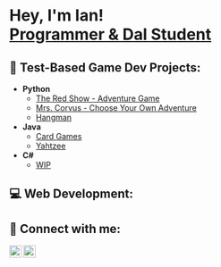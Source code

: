 <h1>Hey, I'm Ian! <br/><a href="https://github.com/Susheonnn">Programmer & Dal Student</a>

<h2>📜 Test-Based Game Dev Projects:</h2>

- <b>Python</b>
  - [The Red Show - Adventure Game](https://github.com/)
  - [Mrs. Corvus - Choose Your Own Adventure](https://github.com/)
  - [Hangman](https://github.com/)
- <b>Java</b>
  - [Card Games](https://github.com/)
  - [Yahtzee](https://github.com/)
- <b>C#</b>
  - [WIP](https://github.com/)

<h2>💻 Web Development:</h2>

<h2> 🤳 Connect with me:</h2>

[<img align="left" alt="IanBombio | LinkedIn" width="22px" src="https://cdn.jsdelivr.net/npm/simple-icons@v3/icons/linkedin.svg" />][linkedin]
[<img align="left" alt="Susheonnn | Instagram" width="22px" src="https://cdn.jsdelivr.net/npm/simple-icons@v3/icons/instagram.svg" />][instagram]

[instagram]: https://www.instagram.com/susheonnn/
[linkedin]: https://linkedin.com/in/ianbombio
